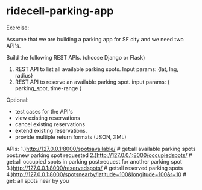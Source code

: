 # ridecell-parking-app

Exercise:

Assume that we are building a parking app for SF city and we need two API's.

Build the following REST APIs. (choose Django or Flask)

1. REST API to list all available parking spots. Input params: {lat, lng, radius}
2. REST API to reserve an available parking spot. input params: { parking_spot, time-range }


Optional:
- test cases for the API's
- view existing reservations
- cancel existing reservations
- extend existing reservations.
- provide multiple return formats (JSON, XML)

APIs:
1.)http://127.0.0.1:8000/spotsavailable/ # get:all available parking spots post:new parking spot requested
2.)http://127.0.0.1:8000/occupiedspots/  # get:all occupied spots in parking post:request for another parking spot
3.)http://127.0.0.1:8000/reservedspots/  # get:all reserved parking spots
4.)http://127.0.0.1:8000/spotsnearby/latitude=100&longitude=100&r=10 # get: all spots near by you 
